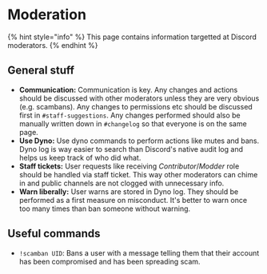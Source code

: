 # Moderation

{% hint style="info" %}
This page contains information targetted at Discord moderators.
{% endhint %}


## General stuff

- **Communication:** Communication is key. Any changes and actions should be discussed with other moderators unless they are very obvious (e.g. scambans).
  Any changes to permissions etc should be discussed first in `#staff-suggestions`. Any changes performed should also be manually written down in `#changelog` so that everyone is on the same page.
- **Use Dyno:** Use dyno commands to perform actions like mutes and bans. Dyno log is way easier to search than Discord's native audit log and helps us keep track of who did what.
- **Staff tickets:** User requests like receiving _Contributor_/_Modder_ role should be handled via staff ticket. This way other moderators can chime in and public channels are not clogged with unnecessary info.
- **Warn liberally:** User warns are stored in Dyno log. They should be performed as a first measure on misconduct. It's better to warn once too many times than ban someone without warning.

## Useful commands

- `!scamban UID`: Bans a user with a message telling them that their account has been compromised and has been spreading scam.
